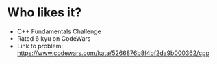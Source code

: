 # Who likes it?

* C++ Fundamentals Challenge
* Rated 6 kyu on CodeWars
* Link to problem: https://www.codewars.com/kata/5266876b8f4bf2da9b000362/cpp